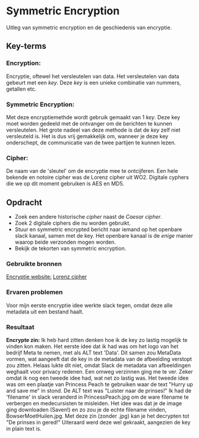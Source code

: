 # Symmetric Encryption
Uitleg van symmetric encryption en de geschiedenis van encryptie.

## Key-terms

### Encryption:
Encryptie, oftewel het versleutelen van data. Het versleutelen van data gebeurt met een *key*. Deze *key* is een unieke combinatie van nummers, getallen etc.

### Symmetric Encryption:
Met deze encryptiemethde wordt gebruik gemaakt van 1 *key*. Deze key moet worden gedeeld met de ontvanger om de berichten te kunnen versleutelen. Het grote nadeel van deze methode is dat de *key* zelf niet versleuteld is. Het is dus vrij gemakkelijk om, wanneer je deze key onderschept, de communicatie van de twee partijen te kunnen lezen.

### Cipher:
De naam van de 'sleutel' om de encryptie mee te ontcijferen.
Een hele bekende en notoire cipher was de Lorenz cipher uit WO2.
Digitale cyphers die we op dit moment gebruiken is AES en MD5.

## Opdracht
- Zoek een andere historische *cipher* naast de *Caesar cipher*.
- Zoek 2 digitale ciphers die nu worden gebruikt.
- Stuur en symmetric encrypted bericht naar iemand op het openbare slack kanaal, samen met de key. Het openbare kanaal is de *enige* manier waarop beide verzonden mogen worden.
- Bekijk de tekorten van symmetric encryption.

### Gebruikte bronnen
[Encryptie website:](https://www.devglan.com/online-tools/aes-encryption-decryption)
[Lorenz cipher](https://www.youtube.com/watch?v=RCWgOaDOzpY&pp=ygUNbG9yZW56IGNpcGhlcg%3D%3D)  

### Ervaren problemen
Voor mijn eerste encryptie idee werkte slack tegen, omdat deze alle metadata uit een bestand haalt.

### Resultaat

**Encrypte zin:**
Ik heb hard zitten denken hoe ik de key zo lastig mogelijk te vinden kon maken. Het eerste idee dat ik had was om het logo van het bedrijf Meta te nemen, met als ALT text 'Data'. Dit samen zou MetaData vormen, wat aangeeft dat de key in de metadata van de afbeelding verstopt zou zitten. Helaas lukte dit niet, omdat Slack de metadata van afbeeldingen weghaalt voor privacy redenen. Een omweg verzinnen ging me te ver. Zeker omdat ik nog een tweede idee had, wat net zo lastig was.
Het tweede idee was om een plaatje van Princess Peach te gebruiken waar de text "Hurry up and save me" in stond. De ALT text was "Luister naar de prinses!" Ik had de 'filename' in slack veranderd in PrincessPeach.jpg om de ware filename te verbergen en medecursisten te misleiden. Het idee was dat je de image ging downloaden (Saven!) en zo zou je de echte filename vinden, BowserMoetHuilen.jpg. Met deze zin (zonder .jpg) kan je het decrypten tot "De prinses in gered!"
Uiteraard werd deze wel gekraakt, aangezien de key in plain text is.
